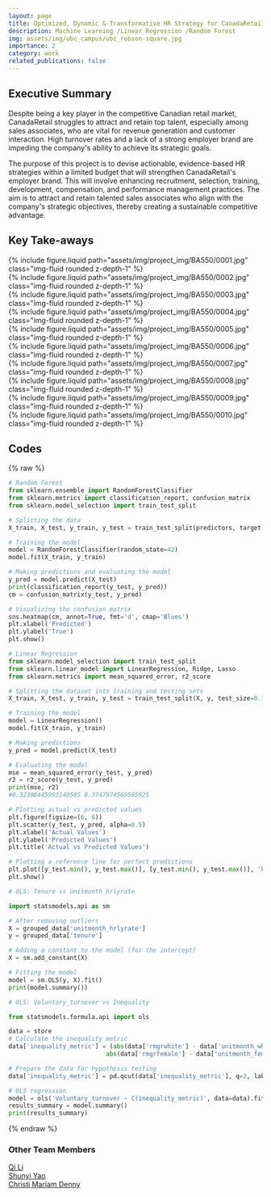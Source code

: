```yaml
---
layout: page
title: Optimized, Dynamic & Transformative HR Strategy for CanadaRetail
description: Machine Learning /Linear Regression /Random Forest
img: assets/img/ubc_campus/ubc_robson-square.jpg
importance: 2
category: work
related_publications: false
---
```


<div class="container-fluid mt-3 md-3">

<h2>Executive Summary</h2>

<p>Despite being a key player in the competitive Canadian retail market, CanadaRetail struggles to attract and retain top talent, especially among sales associates, who are vital for revenue generation and customer interaction. High turnover rates and a lack of a strong employer brand are impeding the company's ability to achieve its strategic goals.</p>

<p>The purpose of this project is to devise actionable, evidence-based HR strategies within a limited budget that will strengthen CanadaRetail's employer brand. This will involve enhancing recruitment, selection, training, development, compensation, and performance management practices. The aim is to attract and retain talented sales associates who align with the company's strategic objectives, thereby creating a sustainable competitive advantage.</p>

</div>

<div class="container-fluid mt-3 md-3">

<h2>Key Take-aways</h2>

<div class="row">
    <div class="col-sm mt-3 mt-md-0">
        {% include figure.liquid path="assets/img/project_img/BA550/0001.jpg" class="img-fluid rounded z-depth-1" %}
    </div>
</div>
<div class="row">
    <div class="col-sm mt-3 mt-md-0">
        {% include figure.liquid path="assets/img/project_img/BA550/0002.jpg" class="img-fluid rounded z-depth-1" %}
    </div>
</div>
<div class="row">
    <div class="col-sm mt-3 mt-md-0">
        {% include figure.liquid path="assets/img/project_img/BA550/0003.jpg" class="img-fluid rounded z-depth-1" %}
    </div>
</div>
<div class="row">
    <div class="col-sm mt-3 mt-md-0">
        {% include figure.liquid path="assets/img/project_img/BA550/0004.jpg" class="img-fluid rounded z-depth-1" %}
    </div>
</div>
<div class="row">
    <div class="col-sm mt-3 mt-md-0">
        {% include figure.liquid path="assets/img/project_img/BA550/0005.jpg" class="img-fluid rounded z-depth-1" %}
    </div>
</div>
<div class="row">
    <div class="col-sm mt-3 mt-md-0">
        {% include figure.liquid path="assets/img/project_img/BA550/0006.jpg" class="img-fluid rounded z-depth-1" %}
    </div>
</div>
<div class="row">
    <div class="col-sm mt-3 mt-md-0">
        {% include figure.liquid path="assets/img/project_img/BA550/0007.jpg" class="img-fluid rounded z-depth-1" %}
    </div>
</div>
<div class="row">
    <div class="col-sm mt-3 mt-md-0">
        {% include figure.liquid path="assets/img/project_img/BA550/0008.jpg" class="img-fluid rounded z-depth-1" %}
    </div>
</div>
<div class="row">
    <div class="col-sm mt-3 mt-md-0">
        {% include figure.liquid path="assets/img/project_img/BA550/0009.jpg" class="img-fluid rounded z-depth-1" %}
    </div>
</div>
<div class="row">
    <div class="col-sm mt-3 mt-md-0">
        {% include figure.liquid path="assets/img/project_img/BA550/0010.jpg" class="img-fluid rounded z-depth-1" %}
    </div>
</div>
</div>

<div class = "mt-3 md-3">

<h2>Codes</h2>
</div>


{% raw %}

```python
# Random Forest 
from sklearn.ensemble import RandomForestClassifier
from sklearn.metrics import classification_report, confusion_matrix
from sklearn.model_selection import train_test_split

# Splitting the data
X_train, X_test, y_train, y_test = train_test_split(predictors, target, test_size=0.3, random_state=42)

# Training the model
model = RandomForestClassifier(random_state=42)
model.fit(X_train, y_train)

# Making predictions and evaluating the model
y_pred = model.predict(X_test)
print(classification_report(y_test, y_pred))
cm = confusion_matrix(y_test, y_pred)

# Visualizing the confusion matrix
sns.heatmap(cm, annot=True, fmt='d', cmap='Blues')
plt.xlabel('Predicted')
plt.ylabel('True')
plt.show()
```

```python
# Linear Regression
from sklearn.model_selection import train_test_split
from sklearn.linear_model import LinearRegression, Ridge, Lasso
from sklearn.metrics import mean_squared_error, r2_score

# Splitting the dataset into training and testing sets
X_train, X_test, y_train, y_test = train_test_split(X, y, test_size=0.3, random_state=42)

# Training the model
model = LinearRegression()
model.fit(X_train, y_train)

# Making predictions
y_pred = model.predict(X_test)

# Evaluating the model
mse = mean_squared_error(y_test, y_pred)
r2 = r2_score(y_test, y_pred)
print(mse, r2)
#0.32300445993148585 0.3747974569505925

# Plotting actual vs predicted values
plt.figure(figsize=(6, 6))
plt.scatter(y_test, y_pred, alpha=0.5)
plt.xlabel('Actual Values')
plt.ylabel('Predicted Values')
plt.title('Actual vs Predicted Values')

# Plotting a reference line for perfect predictions
plt.plot([y_test.min(), y_test.max()], [y_test.min(), y_test.max()], 'k--', lw=2)
plt.show()
```

```python
# OLS: Tenure vs Unitmonth_hrlyrate 

import statsmodels.api as sm

# After removing outliers
X = grouped_data['unitmonth_hrlyrate']
y = grouped_data['tenure']

# Adding a constant to the model (for the intercept)
X = sm.add_constant(X)

# Fitting the model
model = sm.OLS(y, X).fit()
print(model.summary())

# OLS: Voluntary_turnover vs Inequality 

from statsmodels.formula.api import ols

data = store
# Calculate the inequality metric
data['inequality_metric'] = (abs(data['rmgrwhite'] - data['unitmonth_white']) + 
                           abs(data['rmgrfemale'] - data['unitmonth_female']))

# Prepare the data for hypothesis testing
data['inequality_metric'] = pd.qcut(data['inequality_metric'], q=2, labels=['High Equality', 'Low Equality'])

# OLS regression
model = ols('Voluntary_turnover ~ C(inequality_metric)', data=data).fit()
results_summary = model.summary()
print(results_summary)
```

{% endraw %}


<div class="container-fluid mt-3 md-3">

<h3>Other Team Members</h3>
    <div class="row">
        <div class="col-sm-4">
        <a href = "https://www.linkedin.com/in/qi-li-51b92227a/">Qi Li</a></div>
        <div class="col-sm-4">
        <a href = "https://www.linkedin.com/in/shunyiyao/">Shunyi Yao</a></div>
        <div class="col-sm-4">
        <a href = "https://www.linkedin.com/in/christi-mariam/">Christi Mariam Denny</a></div>
    </div>
</div>